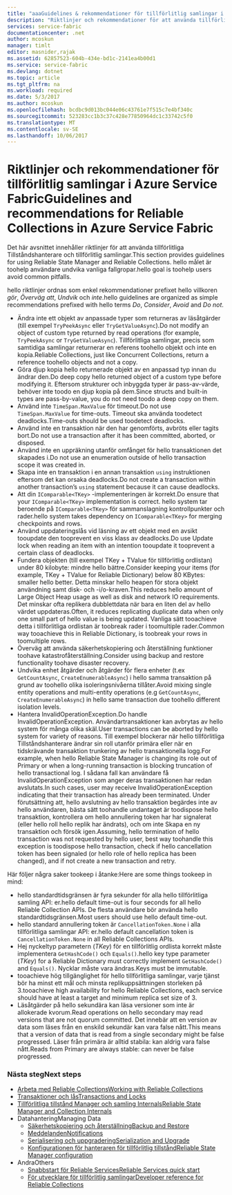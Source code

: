 ```yaml
---
title: "aaaGuidelines & rekommendationer för tillförlitlig samlingar i Azure Service Fabric | Microsoft Docs"
description: "Riktlinjer och rekommendationer för att använda tillförlitliga samlingar för Service Fabric"
services: service-fabric
documentationcenter: .net
author: mcoskun
manager: timlt
editor: masnider,rajak
ms.assetid: 62857523-604b-434e-bd1c-2141ea4b00d1
ms.service: service-fabric
ms.devlang: dotnet
ms.topic: article
ms.tgt_pltfrm: na
ms.workload: required
ms.date: 5/3/2017
ms.author: mcoskun
ms.openlocfilehash: bcdbc9d013bc044e06c43761e7f515c7e4bf340c
ms.sourcegitcommit: 523283cc1b3c37c428e77850964dc1c33742c5f0
ms.translationtype: MT
ms.contentlocale: sv-SE
ms.lasthandoff: 10/06/2017
---
```

# <a name="guidelines-and-recommendations-for-reliable-collections-in-azure-service-fabric"></a><span data-ttu-id="f3546-103">Riktlinjer och rekommendationer för tillförlitlig samlingar i Azure Service Fabric</span><span class="sxs-lookup"><span data-stu-id="f3546-103">Guidelines and recommendations for Reliable Collections in Azure Service Fabric</span></span>
<span data-ttu-id="f3546-104">Det här avsnittet innehåller riktlinjer för att använda tillförlitliga Tillståndshanterare och tillförlitlig samlingar.</span><span class="sxs-lookup"><span data-stu-id="f3546-104">This section provides guidelines for using Reliable State Manager and Reliable Collections.</span></span> <span data-ttu-id="f3546-105">hello målet är toohelp användare undvika vanliga fallgropar.</span><span class="sxs-lookup"><span data-stu-id="f3546-105">hello goal is toohelp users avoid common pitfalls.</span></span>

<span data-ttu-id="f3546-106">hello riktlinjer ordnas som enkel rekommendationer prefixet hello villkoren *gör*, *Överväg att*, *Undvik* och *inte*.</span><span class="sxs-lookup"><span data-stu-id="f3546-106">hello guidelines are organized as simple recommendations prefixed with hello terms *Do*, *Consider*, *Avoid* and *Do not*.</span></span>

* <span data-ttu-id="f3546-107">Ändra inte ett objekt av anpassade typer som returneras av läsåtgärder (till exempel `TryPeekAsync` eller `TryGetValueAsync`).</span><span class="sxs-lookup"><span data-stu-id="f3546-107">Do not modify an object of custom type returned by read operations (for example, `TryPeekAsync` or `TryGetValueAsync`).</span></span> <span data-ttu-id="f3546-108">Tillförlitliga samlingar, precis som samtidiga samlingar returnerar en referens toohello objekt och inte en kopia.</span><span class="sxs-lookup"><span data-stu-id="f3546-108">Reliable Collections, just like Concurrent Collections, return a reference toohello objects and not a copy.</span></span>
* <span data-ttu-id="f3546-109">Göra djup kopia hello returnerade objekt av en anpassad typ innan du ändrar den.</span><span class="sxs-lookup"><span data-stu-id="f3546-109">Do deep copy hello returned object of a custom type before modifying it.</span></span> <span data-ttu-id="f3546-110">Eftersom strukturer och inbyggda typer är pass-av-värde, behöver inte toodo en djup kopia på dem.</span><span class="sxs-lookup"><span data-stu-id="f3546-110">Since structs and built-in types are pass-by-value, you do not need toodo a deep copy on them.</span></span>
* <span data-ttu-id="f3546-111">Använd inte `TimeSpan.MaxValue` för timeout.</span><span class="sxs-lookup"><span data-stu-id="f3546-111">Do not use `TimeSpan.MaxValue` for time-outs.</span></span> <span data-ttu-id="f3546-112">Timeout ska använda toodetect deadlocks.</span><span class="sxs-lookup"><span data-stu-id="f3546-112">Time-outs should be used toodetect deadlocks.</span></span>
* <span data-ttu-id="f3546-113">Använd inte en transaktion när den har genomförts, avbröts eller tagits bort.</span><span class="sxs-lookup"><span data-stu-id="f3546-113">Do not use a transaction after it has been committed, aborted, or disposed.</span></span>
* <span data-ttu-id="f3546-114">Använd inte en uppräkning utanför omfånget för hello transaktionen det skapades i.</span><span class="sxs-lookup"><span data-stu-id="f3546-114">Do not use an enumeration outside of hello transaction scope it was created in.</span></span>
* <span data-ttu-id="f3546-115">Skapa inte en transaktion i en annan transaktion `using` instruktionen eftersom det kan orsaka deadlocks.</span><span class="sxs-lookup"><span data-stu-id="f3546-115">Do not create a transaction within another transaction’s `using` statement because it can cause deadlocks.</span></span>
* <span data-ttu-id="f3546-116">Att din `IComparable<TKey>` -implementeringen är korrekt.</span><span class="sxs-lookup"><span data-stu-id="f3546-116">Do ensure that your `IComparable<TKey>` implementation is correct.</span></span> <span data-ttu-id="f3546-117">hello system tar beroende på `IComparable<TKey>` för sammanslagning kontrollpunkter och rader.</span><span class="sxs-lookup"><span data-stu-id="f3546-117">hello system takes dependency on `IComparable<TKey>` for merging checkpoints and rows.</span></span>
* <span data-ttu-id="f3546-118">Använd uppdateringslås vid läsning av ett objekt med en avsikt tooupdate den tooprevent en viss klass av deadlocks.</span><span class="sxs-lookup"><span data-stu-id="f3546-118">Do use Update lock when reading an item with an intention tooupdate it tooprevent a certain class of deadlocks.</span></span>
* <span data-ttu-id="f3546-119">Fundera objekten (till exempel TKey + TValue för tillförlitlig ordlistan) under 80 kilobyte: mindre hello bättre.</span><span class="sxs-lookup"><span data-stu-id="f3546-119">Consider keeping your items (for example, TKey + TValue for Reliable Dictionary) below 80 KBytes: smaller hello better.</span></span> <span data-ttu-id="f3546-120">Detta minskar hello heapen för stora objekt användning samt disk- och -i/o-kraven.</span><span class="sxs-lookup"><span data-stu-id="f3546-120">This reduces hello amount of Large Object Heap usage as well as disk and network IO requirements.</span></span> <span data-ttu-id="f3546-121">Det minskar ofta replikera dubblettdata när bara en liten del av hello värdet uppdateras.</span><span class="sxs-lookup"><span data-stu-id="f3546-121">Often, it reduces replicating duplicate data when only one small part of hello value is being updated.</span></span> <span data-ttu-id="f3546-122">Vanliga sätt tooachieve detta i tillförlitliga ordlistan är toobreak rader i toomultiple rader.</span><span class="sxs-lookup"><span data-stu-id="f3546-122">Common way tooachieve this in Reliable Dictionary, is toobreak your rows in toomultiple rows.</span></span>
* <span data-ttu-id="f3546-123">Överväg att använda säkerhetskopiering och återställning funktioner toohave katastrofåterställning.</span><span class="sxs-lookup"><span data-stu-id="f3546-123">Consider using backup and restore functionality toohave disaster recovery.</span></span>
* <span data-ttu-id="f3546-124">Undvika enhet åtgärder och åtgärder för flera enheter (t.ex `GetCountAsync`, `CreateEnumerableAsync`) i hello samma transaktion på grund av toohello olika isoleringsnivåerna tillåter.</span><span class="sxs-lookup"><span data-stu-id="f3546-124">Avoid mixing single entity operations and multi-entity operations (e.g `GetCountAsync`, `CreateEnumerableAsync`) in hello same transaction due toohello different isolation levels.</span></span>
* <span data-ttu-id="f3546-125">Hantera InvalidOperationException.</span><span class="sxs-lookup"><span data-stu-id="f3546-125">Do handle InvalidOperationException.</span></span> <span data-ttu-id="f3546-126">Användartransaktioner kan avbrytas av hello system för många olika skäl.</span><span class="sxs-lookup"><span data-stu-id="f3546-126">User transactions can be aborted by hello system for variety of reasons.</span></span> <span data-ttu-id="f3546-127">Till exempel blockerar när hello tillförlitliga Tillståndshanterare ändrar sin roll utanför primära eller när en tidskrävande transaktion trunkering av hello transaktionella logg.</span><span class="sxs-lookup"><span data-stu-id="f3546-127">For example, when hello Reliable State Manager is changing its role out of Primary or when a long-running transaction is blocking truncation of hello transactional log.</span></span> <span data-ttu-id="f3546-128">I sådana fall kan användare få InvalidOperationException som anger deras transaktionen har redan avslutats.</span><span class="sxs-lookup"><span data-stu-id="f3546-128">In such cases, user may receive InvalidOperationException indicating that their transaction has already been terminated.</span></span> <span data-ttu-id="f3546-129">Under förutsättning att, hello avslutning av hello transaktion begärdes inte av hello användaren, bästa sätt toohandle undantaget är toodispose hello transaktion, kontrollera om hello annullering token har har signalerat (eller hello roll hello replik har ändrats), och om inte Skapa en ny transaktion och försök igen.</span><span class="sxs-lookup"><span data-stu-id="f3546-129">Assuming, hello termination of hello transaction was not requested by hello user, best way toohandle this exception is toodispose hello transaction, check if hello cancellation token has been signaled (or hello role of hello replica has been changed), and if not create a new transaction and retry.</span></span>  

<span data-ttu-id="f3546-130">Här följer några saker tookeep i åtanke:</span><span class="sxs-lookup"><span data-stu-id="f3546-130">Here are some things tookeep in mind:</span></span>

* <span data-ttu-id="f3546-131">hello standardtidsgränsen är fyra sekunder för alla hello tillförlitliga samling API: er.</span><span class="sxs-lookup"><span data-stu-id="f3546-131">hello default time-out is four seconds for all hello Reliable Collection APIs.</span></span> <span data-ttu-id="f3546-132">De flesta användare bör använda hello standardtidsgränsen.</span><span class="sxs-lookup"><span data-stu-id="f3546-132">Most users should use hello default time-out.</span></span>
* <span data-ttu-id="f3546-133">hello standard annullering token är `CancellationToken.None` i alla tillförlitliga samlingar API: er.</span><span class="sxs-lookup"><span data-stu-id="f3546-133">hello default cancellation token is `CancellationToken.None` in all Reliable Collections APIs.</span></span>
* <span data-ttu-id="f3546-134">Hej nyckeltyp parametern (*TKey*) för en tillförlitlig ordlista korrekt måste implementera `GetHashCode()` och `Equals()`.</span><span class="sxs-lookup"><span data-stu-id="f3546-134">hello key type parameter (*TKey*) for a Reliable Dictionary must correctly implement `GetHashCode()` and `Equals()`.</span></span> <span data-ttu-id="f3546-135">Nycklar måste vara ändras.</span><span class="sxs-lookup"><span data-stu-id="f3546-135">Keys must be immutable.</span></span>
* <span data-ttu-id="f3546-136">tooachieve hög tillgänglighet för hello tillförlitliga samlingar, varje tjänst bör ha minst ett mål och minsta replikuppsättningen storleken på 3.</span><span class="sxs-lookup"><span data-stu-id="f3546-136">tooachieve high availability for hello Reliable Collections, each service should have at least a target and minimum replica set size of 3.</span></span>
* <span data-ttu-id="f3546-137">Läsåtgärder på hello sekundära kan läsa versioner som inte är allokerade kvorum.</span><span class="sxs-lookup"><span data-stu-id="f3546-137">Read operations on hello secondary may read versions that are not quorum committed.</span></span>
  <span data-ttu-id="f3546-138">Det innebär att en version av data som läses från en enskild sekundär kan vara false nått.</span><span class="sxs-lookup"><span data-stu-id="f3546-138">This means that a version of data that is read from a single secondary might be false progressed.</span></span>
  <span data-ttu-id="f3546-139">Läser från primära är alltid stabila: kan aldrig vara false nått.</span><span class="sxs-lookup"><span data-stu-id="f3546-139">Reads from Primary are always stable: can never be false progressed.</span></span>

### <a name="next-steps"></a><span data-ttu-id="f3546-140">Nästa steg</span><span class="sxs-lookup"><span data-stu-id="f3546-140">Next steps</span></span>
* [<span data-ttu-id="f3546-141">Arbeta med Reliable Collections</span><span class="sxs-lookup"><span data-stu-id="f3546-141">Working with Reliable Collections</span></span>](service-fabric-work-with-reliable-collections.md)
* [<span data-ttu-id="f3546-142">Transaktioner och lås</span><span class="sxs-lookup"><span data-stu-id="f3546-142">Transactions and Locks</span></span>](service-fabric-reliable-services-reliable-collections-transactions-locks.md)
* [<span data-ttu-id="f3546-143">Tillförlitliga tillstånd Manager och samling Internals</span><span class="sxs-lookup"><span data-stu-id="f3546-143">Reliable State Manager and Collection Internals</span></span>](service-fabric-reliable-services-reliable-collections-internals.md)
* <span data-ttu-id="f3546-144">Datahantering</span><span class="sxs-lookup"><span data-stu-id="f3546-144">Managing Data</span></span>
  * [<span data-ttu-id="f3546-145">Säkerhetskopiering och återställning</span><span class="sxs-lookup"><span data-stu-id="f3546-145">Backup and Restore</span></span>](service-fabric-reliable-services-backup-restore.md)
  * [<span data-ttu-id="f3546-146">Meddelanden</span><span class="sxs-lookup"><span data-stu-id="f3546-146">Notifications</span></span>](service-fabric-reliable-services-notifications.md)
  * [<span data-ttu-id="f3546-147">Serialisering och uppgradering</span><span class="sxs-lookup"><span data-stu-id="f3546-147">Serialization and Upgrade</span></span>](service-fabric-application-upgrade-data-serialization.md)
  * [<span data-ttu-id="f3546-148">Konfigurationen för hanteraren för tillförlitlig tillstånd</span><span class="sxs-lookup"><span data-stu-id="f3546-148">Reliable State Manager configuration</span></span>](service-fabric-reliable-services-configuration.md)
* <span data-ttu-id="f3546-149">Andra</span><span class="sxs-lookup"><span data-stu-id="f3546-149">Others</span></span>
  * [<span data-ttu-id="f3546-150">Snabbstart för Reliable Services</span><span class="sxs-lookup"><span data-stu-id="f3546-150">Reliable Services quick start</span></span>](service-fabric-reliable-services-quick-start.md)
  * [<span data-ttu-id="f3546-151">För utvecklare för tillförlitlig samlingar</span><span class="sxs-lookup"><span data-stu-id="f3546-151">Developer reference for Reliable Collections</span></span>](https://msdn.microsoft.com/library/azure/microsoft.servicefabric.data.collections.aspx)
